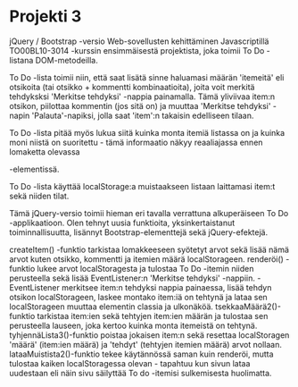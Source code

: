 # Projekti 3
 jQuery / Bootstrap -versio Web-sovellusten kehittäminen Javascriptillä TO00BL10-3014 -kurssin ensimmäisestä projektista, joka toimii To Do -listana DOM-metodeilla.

To Do -lista toimii niin, että saat lisätä sinne haluamasi määrän 'itemeitä' eli otsikoita (tai otsikko + kommentti kombinaatioita), joita voit merkitä tehdyksksi 'Merkitse tehdyksi' -nappia painamalla. Tämä yliviivaa item:n otsikon, piilottaa kommentin (jos sitä on) ja muuttaa 'Merkitse tehdyksi' -napin 'Palauta'-napiksi, jolla saat 'item':n takaisin edelliseen tilaan. 

To Do -lista pitää myös lukua siitä kuinka monta itemiä listassa on ja kuinka moni niistä on suoritettu - tämä informaatio näkyy reaaliajassa ennen lomaketta olevassa <p>-elementissä.
 
To Do -lista käyttää localStorage:a muistaakseen listaan laittamasi item:t sekä niiden tilat.
 
Tämä jQuery-versio toimii hieman eri tavalla verrattuna alkuperäiseen To Do -applikaatioon. Olen tehnyt uusia funktioita, yksinkertaistanut toiminnallisuutta, lisännyt Bootstrap-elementtejä sekä jQuery-efektejä.
 
 createItem() -funktio tarkistaa lomakkeeseen syötetyt arvot sekä lisää nämä arvot kuten otsikko, kommentti ja itemien määrä localStorageen.
 renderöi() -funktio lukee arvot localStoragesta ja tulostaa To Do -itemin niiden perusteella sekä lisää EventListener:n 'Merkitse tehdyksi' -nappiin.
       - EventListener merkitsee item:n tehdyksi nappia painaessa, lisää tehdyn otsikon localStorageen, laskee montako item:iä on tehtynä ja lataa sen localStorageen    muuttaa elementin classia ja ulkonäköä.
 tsekkaaMäärä2()-funktio tarkistaa item:ien sekä tehtyjen item:ien määrän ja tulostaa sen perusteella lauseen, joka kertoo kuinka monta itemeistä on tehtynä.
 tyhjennäLista3()-funktio poistaa jokaisen item:n sekä resettaa localStoragen 'määrä' (item:ien määrä) ja 'tehdyt' (tehtyjen itemien määrä) arvot nollaan.
 lataaMuistista2()-funktio tekee käytännössä saman kuin renderöi, mutta tulostaa kaiken localStoragessa olevan - tapahtuu kun sivun lataa uudestaan eli näin sivu säilyttää To do -itemisi sulkemisesta huolimatta.
 
 

